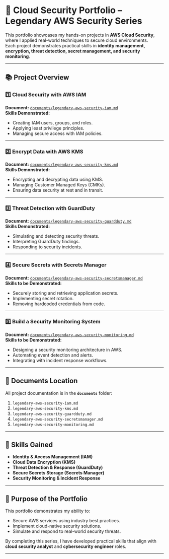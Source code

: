 # 💼 Cloud Security Portfolio – Legendary AWS Security Series

This portfolio showcases my hands-on projects in **AWS Cloud Security**, where I applied real-world techniques to secure cloud environments.  
Each project demonstrates practical skills in **identity management, encryption, threat detection, secret management, and security monitoring**.

---

## 📚 Project Overview

### 1️⃣ Cloud Security with AWS IAM  
**Document:** [`documents/legendary-aws-security-iam.md`](documents/legendary-aws-security-iam.md)  
**Skills Demonstrated:**  
- Creating IAM users, groups, and roles.  
- Applying least privilege principles.  
- Managing secure access with IAM policies.

---

### 2️⃣ Encrypt Data with AWS KMS  
**Document:** [`documents/legendary-aws-security-kms.md`](documents/legendary-aws-security-kms.md)  
**Skills Demonstrated:**  
- Encrypting and decrypting data using KMS.  
- Managing Customer Managed Keys (CMKs).  
- Ensuring data security at rest and in transit.

---

### 3️⃣ Threat Detection with GuardDuty  
**Document:** [`documents/legendary-aws-security-guardduty.md`](documents/legendary-aws-security-guardduty.md)  
**Skills Demonstrated:**  
- Simulating and detecting security threats.  
- Interpreting GuardDuty findings.  
- Responding to security incidents.

---

### 4️⃣ Secure Secrets with Secrets Manager
**Document:** [`documents/legendary-aws-security-secretsmanager.md`](documents/legendary-aws-security-secretsmanager.md)  
**Skills to be Demonstrated:**  
- Securely storing and retrieving application secrets.  
- Implementing secret rotation.  
- Removing hardcoded credentials from code.

---

### 5️⃣ Build a Security Monitoring System
**Document:** [`documents/legendary-aws-security-monitoring.md`](documents/legendary-aws-security-monitoring.md)  
**Skills to be Demonstrated:**  
- Designing a security monitoring architecture in AWS.  
- Automating event detection and alerts.  
- Integrating with incident response workflows.

---

## 📂 Documents Location  

All project documentation is in the **`documents`** folder:  

1. `legendary-aws-security-iam.md`  
2. `legendary-aws-security-kms.md`  
3. `legendary-aws-security-guardduty.md`  
4. `legendary-aws-security-secretsmanager.md`
5. `legendary-aws-security-monitoring.md`

---

## 🎯 Skills Gained  

- **Identity & Access Management (IAM)**  
- **Cloud Data Encryption (KMS)**  
- **Threat Detection & Response (GuardDuty)**  
- **Secure Secrets Storage (Secrets Manager)**  
- **Security Monitoring & Incident Response**  

---

## 🚀 Purpose of the Portfolio  

This portfolio demonstrates my ability to:  
- Secure AWS services using industry best practices.  
- Implement cloud-native security solutions.  
- Simulate and respond to real-world security threats.  

By completing this series, I have developed practical skills that align with **cloud security analyst** and **cybersecurity engineer** roles.

---

